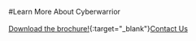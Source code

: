 #Learn More About Cyberwarrior
<br/><br/>
[Download the brochure!](articles/products/cybersecurity.md/cyberwarrior/calltoaction.md/Teleworkr-Data-Sheet.en.pdf){:target="_blank"}[Contact Us]({{#makeLink}}./productinquiries.html?article_path=./company/productinquiries.md&menu_path=/{{/makeLink}})

